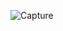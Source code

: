 ![Capture](https://user-images.githubusercontent.com/28908397/58337436-73fcb180-7e4e-11e9-87bc-b3066b5e440e.JPG)
